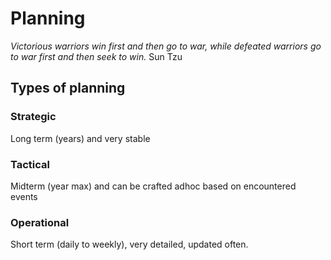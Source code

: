 # Planning
_Victorious warriors win first and then go to war, while defeated warriors go to war first and then seek to win._ Sun Tzu


## Types of planning
### Strategic 
Long term (years) and very stable
### Tactical 
Midterm (year max) and can be crafted adhoc based on encountered events
### Operational 
Short term (daily to weekly), very detailed, updated often. 
